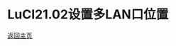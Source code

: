 # LuCI21.02设置多LAN口位置      






[返回主页](https://boduoyejieyi666.github.io/whonolikeboduoyejieyi/)              



